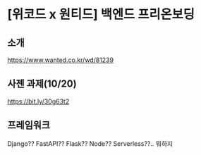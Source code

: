 # [위코드 x 원티드] 백엔드 프리온보딩

## 소개
https://www.wanted.co.kr/wd/81239

## 사젠 과제(10/20)
https://bit.ly/30g63t2

## 프레임워크
Django?? FastAPI?? Flask?? Node?? Serverless??.. 뭐하지
